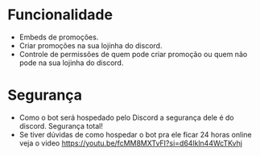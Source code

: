 # Funcionalidade
- Embeds de promoções.
- Criar promoções na sua lojinha do discord.
- Controle de permissões de quem pode criar promoção ou quem não pode na sua lojinha do discord.
# Segurança
- Como o bot será hospedado pelo Discord a segurança dele é do discord. Segurança total!
- Se tiver dúvidas de como hospedar o bot pra ele ficar 24 horas online veja o video https://youtu.be/fcMM8MXTvFI?si=d64lkln44WcTKvhj

